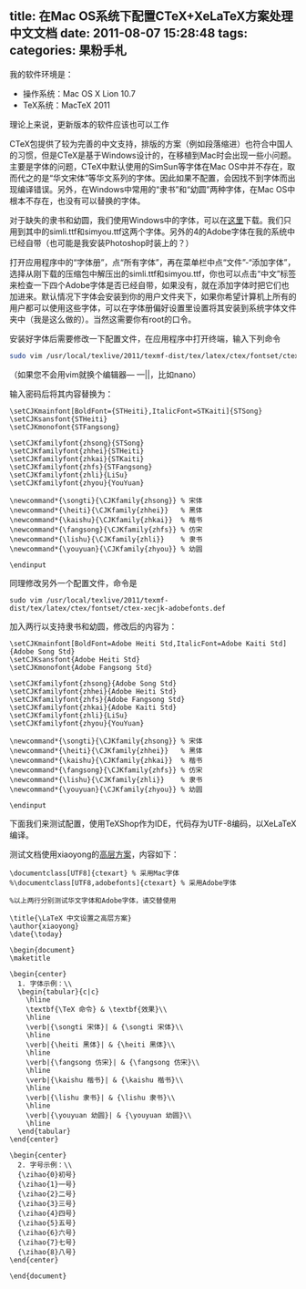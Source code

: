 title: 在Mac OS系统下配置CTeX+XeLaTeX方案处理中文文档
date: 2011-08-07 15:28:48
tags:
categories: 果粉手札
---

我的软件环境是：

* 操作系统：Mac OS X Lion 10.7
* TeX系统：MacTeX 2011
 
理论上来说，更新版本的软件应该也可以工作

CTeX包提供了较为完善的中文支持，排版的方案（例如段落缩进）也符合中国人的习惯，但是CTeX是基于Windows设计的，在移植到Mac时会出现一些小问题。主要是字体的问题，CTeX中默认使用的SimSun等字体在Mac OS中并不存在，取而代之的是“华文宋体”等华文系列的字体。因此如果不配置，会因找不到字体而出现编译错误。另外，在Windows中常用的“隶书”和“幼圆”两种字体，在Mac OS中根本不存在，也没有可以替换的字体。

<!--more-->

对于缺失的隶书和幼圆，我们使用Windows中的字体，可以在[这里](http://tinker-bot.googlecode.com/files/cfonts.tar.gz)下载。我们只用到其中的simli.ttf和simyou.ttf这两个字体。另外的4的Adobe字体在我的系统中已经自带（也可能是我安装Photoshop时装上的？）

打开应用程序中的“字体册”，点“所有字体”，再在菜单栏中点“文件”-“添加字体”，选择从刚下载的压缩包中解压出的simli.ttf和simyou.ttf，你也可以点击“中文”标签来检查一下四个Adobe字体是否已经自带，如果没有，就在添加字体时把它们也加进来。默认情况下字体会安装到你的用户文件夹下，如果你希望计算机上所有的用户都可以使用这些字体，可以在字体册偏好设置里设置将其安装到系统字体文件夹中（我是这么做的）。当然这需要你有root的口令。

安装好字体后需要修改一下配置文件，在应用程序中打开终端，输入下列命令

``` bash
sudo vim /usr/local/texlive/2011/texmf-dist/tex/latex/ctex/fontset/ctex-xecjk-winfonts.def
```

（如果您不会用vim就换个编辑器— —||，比如nano） 

输入密码后将其内容替换为：

```
\setCJKmainfont[BoldFont={STHeiti},ItalicFont=STKaiti]{STSong}
\setCJKsansfont{STHeiti}
\setCJKmonofont{STFangsong}

\setCJKfamilyfont{zhsong}{STSong}
\setCJKfamilyfont{zhhei}{STHeiti}
\setCJKfamilyfont{zhkai}{STKaiti}
\setCJKfamilyfont{zhfs}{STFangsong}
\setCJKfamilyfont{zhli}{LiSu}
\setCJKfamilyfont{zhyou}{YouYuan}

\newcommand*{\songti}{\CJKfamily{zhsong}} % 宋体
\newcommand*{\heiti}{\CJKfamily{zhhei}}   % 黑体
\newcommand*{\kaishu}{\CJKfamily{zhkai}}  % 楷书
\newcommand*{\fangsong}{\CJKfamily{zhfs}} % 仿宋
\newcommand*{\lishu}{\CJKfamily{zhli}}    % 隶书
\newcommand*{\youyuan}{\CJKfamily{zhyou}} % 幼圆

\endinput
```

同理修改另外一个配置文件，命令是

```
sudo vim /usr/local/texlive/2011/texmf-dist/tex/latex/ctex/fontset/ctex-xecjk-adobefonts.def
```

加入两行以支持隶书和幼圆，修改后的内容为：

```
\setCJKmainfont[BoldFont=Adobe Heiti Std,ItalicFont=Adobe Kaiti Std]{Adobe Song Std}
\setCJKsansfont{Adobe Heiti Std}
\setCJKmonofont{Adobe Fangsong Std}

\setCJKfamilyfont{zhsong}{Adobe Song Std}
\setCJKfamilyfont{zhhei}{Adobe Heiti Std}
\setCJKfamilyfont{zhfs}{Adobe Fangsong Std}
\setCJKfamilyfont{zhkai}{Adobe Kaiti Std}
\setCJKfamilyfont{zhli}{LiSu}
\setCJKfamilyfont{zhyou}{YouYuan}

\newcommand*{\songti}{\CJKfamily{zhsong}} % 宋体
\newcommand*{\heiti}{\CJKfamily{zhhei}}   % 黑体
\newcommand*{\kaishu}{\CJKfamily{zhkai}}  % 楷书
\newcommand*{\fangsong}{\CJKfamily{zhfs}} % 仿宋
\newcommand*{\lishu}{\CJKfamily{zhli}}    % 隶书
\newcommand*{\youyuan}{\CJKfamily{zhyou}} % 幼圆

\endinput
```

下面我们来测试配置，使用TeXShop作为IDE，代码存为UTF-8编码，以XeLaTeX编译。

测试文档使用xiaoyong的[高层方案](http://blog.xiaoyong.org/?p=85)，内容如下：

```
\documentclass[UTF8]{ctexart} % 采用Mac字体
%\documentclass[UTF8,adobefonts]{ctexart} % 采用Adobe字体

%以上两行分别测试华文字体和Adobe字体，请交替使用

\title{\LaTeX 中文设置之高层方案}
\author{xiaoyong}
\date{\today}
 
\begin{document}
\maketitle
 
\begin{center}
  1. 字体示例：\\
  \begin{tabular}{c|c}
    \hline
    \textbf{\TeX 命令} & \textbf{效果}\\
    \hline
    \verb|{\songti 宋体}| & {\songti 宋体}\\
    \hline
    \verb|{\heiti 黑体}| & {\heiti 黑体}\\
    \hline
    \verb|{\fangsong 仿宋}| & {\fangsong 仿宋}\\
    \hline
    \verb|{\kaishu 楷书}| & {\kaishu 楷书}\\
    \hline
    \verb|{\lishu 隶书}| & {\lishu 隶书}\\
    \hline
    \verb|{\youyuan 幼圆}| & {\youyuan 幼圆}\\
    \hline
  \end{tabular}
\end{center}
 
\begin{center}
  2. 字号示例：\\
  {\zihao{0}初号}
  {\zihao{1}一号}
  {\zihao{2}二号}
  {\zihao{3}三号}
  {\zihao{4}四号}
  {\zihao{5}五号}
  {\zihao{6}六号}
  {\zihao{7}七号}
  {\zihao{8}八号}
\end{center}
 
\end{document}
```